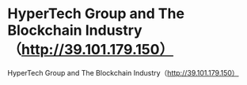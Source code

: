 # HyperTech Group and The Blockchain Industry（http://39.101.179.150）

HyperTech Group and The Blockchain Industry（http://39.101.179.150）